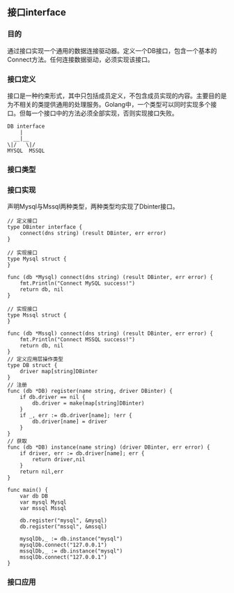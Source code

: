 ## 接口interface
### 目的
通过接口实现一个通用的数据连接驱动器。定义一个DB接口，包含一个基本的Connect方法。任何连接数据驱动，必须实现该接口。
### 接口定义
接口是一种约束形式，其中只包括成员定义，不包含成员实现的内容。主要目的是为不相关的类提供通用的处理服务。Golang中，一个类型可以同时实现多个接口。但每一个接口中的方法必须全部实现，否则实现接口失败。
```
DB interface
    |
  __|__
\|/   \|/
MYSQL  MSSQL
```
### 接口类型

### 接口实现
声明Mysql与Mssql两种类型，两种类型均实现了Dbinter接口。
```
// 定义接口
type DBinter interface {
	connect(dns string) (result DBinter, err error)
}

// 实现接口
type Mysql struct {
}

func (db *Mysql) connect(dns string) (result DBinter, err error) {
	fmt.Println("Connect MySQL success!")
	return db, nil
}

// 实现接口
type Mssql struct {
}

func (db *Mssql) connect(dns string) (result DBinter, err error) {
	fmt.Println("Connect MSSQL success!")
	return db, nil
}
// 定义应用层操作类型
type DB struct {
	driver map[string]DBinter
}
// 注册
func (db *DB) register(name string, driver DBinter) {
	if db.driver == nil {
		db.driver = make(map[string]DBinter)
	}
	if _, err := db.driver[name]; !err {
		db.driver[name] = driver
	}
}
// 获取
func (db *DB) instance(name string) (driver DBinter, err error) {
	if driver, err := db.driver[name]; err {
		return driver,nil
	}
	return nil,err
}

func main() {
	var db DB
	var mysql Mysql
	var mssql Mssql

	db.register("mysql", &mysql)
	db.register("mssql", &mssql)

	mysqlDb,_ := db.instance("mysql")
	mysqlDb.connect("127.0.0.1")
	mssqlDb,_ := db.instance("mysql")
	mssqlDb.connect("127.0.0.1")
}
```

### 接口应用
